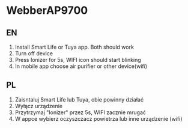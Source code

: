 # WebberAP9700

## EN
1. Install Smart Life or Tuya app. Both should work
2. Turn off device
3. Press Ionizer for 5s, WIFI icon should start blinking
4. In mobile app choose air purifier or other device(wifi)

## PL
1. Zaisntaluj Smart Life lub Tuya, obie powinny działać
2. Wyłącz urządzenie
3. Przytrzymaj "Ionizer" przez 5s, WIFI zacznie mrugać
4. W appce wybierz oczyszczacz powietrza lub inne urządzenie (wifi)
